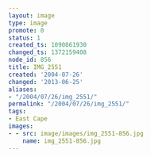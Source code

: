 ```yaml
---
layout: image
type: image
promote: 0
status: 1
created_ts: 1090861930
changed_ts: 1372159408
node_id: 856
title: IMG_2551
created: '2004-07-26'
changed: '2013-06-25'
aliases:
- "/2004/07/26/img_2551/"
permalink: "/2004/07/26/img_2551/"
tags:
- East Cape
images:
- - src: image/images/img_2551-856.jpg
    name: img_2551-856.jpg
---
```


